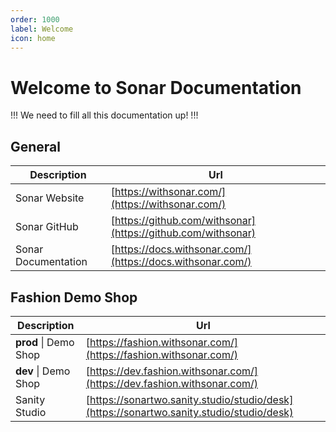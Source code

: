 ```yaml
---
order: 1000
label: Welcome
icon: home
---
```


# Welcome to Sonar Documentation

!!!
We need to fill all this documentation up!
!!!

## General

| Description         | Url                                                          |
| ------------------- | ------------------------------------------------------------ |
| Sonar Website       | [https://withsonar.com/](https://withsonar.com/)             |
| Sonar GitHub        | [https://github.com/withsonar](https://github.com/withsonar) |
| Sonar Documentation | [https://docs.withsonar.com/](https://docs.withsonar.com/)   |

## Fashion Demo Shop

| Description           | Url                                                                                      |
| --------------------- | ---------------------------------------------------------------------------------------- |
| **prod** \| Demo Shop | [https://fashion.withsonar.com/](https://fashion.withsonar.com/)                         |
| **dev** \| Demo Shop  | [https://dev.fashion.withsonar.com/](https://dev.fashion.withsonar.com/)                 |
| Sanity Studio         | [https://sonartwo.sanity.studio/studio/desk](https://sonartwo.sanity.studio/studio/desk) |
